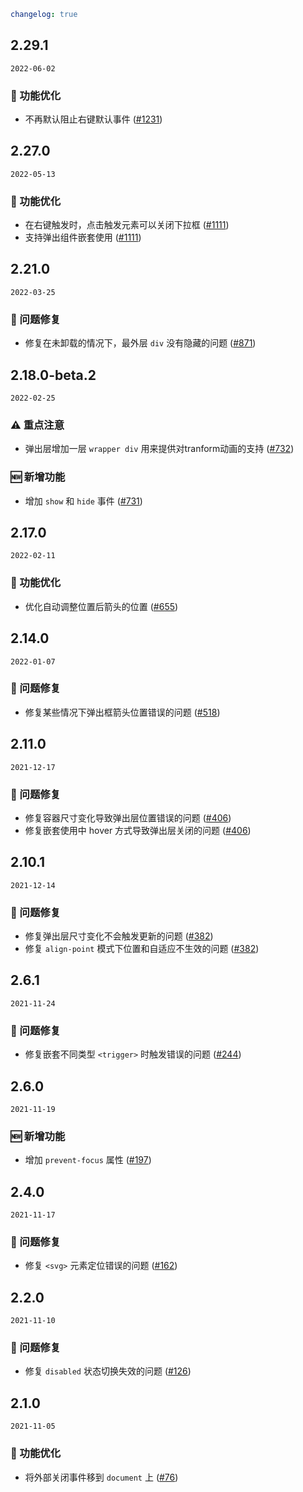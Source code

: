```yaml
changelog: true
```

## 2.29.1

`2022-06-02`

### 💎 功能优化

- 不再默认阻止右键默认事件 ([#1231](https://github.com/mb-design/mb-design-vue/pull/1231))


## 2.27.0

`2022-05-13`

### 💎 功能优化

- 在右键触发时，点击触发元素可以关闭下拉框 ([#1111](https://github.com/mb-design/mb-design-vue/pull/1111))
- 支持弹出组件嵌套使用 ([#1111](https://github.com/mb-design/mb-design-vue/pull/1111))


## 2.21.0

`2022-03-25`

### 🐛 问题修复

- 修复在未卸载的情况下，最外层 `div` 没有隐藏的问题 ([#871](https://github.com/mb-design/mb-design-vue/pull/871))


## 2.18.0-beta.2

`2022-02-25`

### ⚠️ 重点注意

- 弹出层增加一层 `wrapper div` 用来提供对tranform动画的支持 ([#732](https://github.com/mb-design/mb-design-vue/pull/732))

### 🆕 新增功能

- 增加 `show` 和 `hide` 事件 ([#731](https://github.com/mb-design/mb-design-vue/pull/731))


## 2.17.0

`2022-02-11`

### 💎 功能优化

- 优化自动调整位置后箭头的位置 ([#655](https://github.com/mb-design/mb-design-vue/pull/655))


## 2.14.0

`2022-01-07`

### 🐛 问题修复

- 修复某些情况下弹出框箭头位置错误的问题 ([#518](https://github.com/mb-design/mb-design-vue/pull/518))


## 2.11.0

`2021-12-17`

### 🐛 问题修复

- 修复容器尺寸变化导致弹出层位置错误的问题 ([#406](https://github.com/mb-design/mb-design-vue/pull/406))
- 修复嵌套使用中 hover 方式导致弹出层关闭的问题 ([#406](https://github.com/mb-design/mb-design-vue/pull/406))


## 2.10.1

`2021-12-14`

### 🐛 问题修复

- 修复弹出层尺寸变化不会触发更新的问题 ([#382](https://github.com/mb-design/mb-design-vue/pull/382))
- 修复 `align-point` 模式下位置和自适应不生效的问题 ([#382](https://github.com/mb-design/mb-design-vue/pull/382))


## 2.6.1

`2021-11-24`

### 🐛 问题修复

- 修复嵌套不同类型 `<trigger>` 时触发错误的问题 ([#244](https://github.com/mb-design/mb-design-vue/pull/244))


## 2.6.0

`2021-11-19`

### 🆕 新增功能

- 增加 `prevent-focus` 属性 ([#197](https://github.com/mb-design/mb-design-vue/pull/197))


## 2.4.0

`2021-11-17`

### 🐛 问题修复

- 修复 `<svg>` 元素定位错误的问题 ([#162](https://github.com/mb-design/mb-design-vue/pull/162))


## 2.2.0

`2021-11-10`

### 🐛 问题修复

- 修复 `disabled` 状态切换失效的问题 ([#126](https://github.com/mb-design/mb-design-vue/pull/126))


## 2.1.0

`2021-11-05`

### 💎 功能优化

- 将外部关闭事件移到 `document` 上 ([#76](https://github.com/mb-design/mb-design-vue/pull/76))

